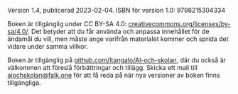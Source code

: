 Version 1.4, publicerad 2023-02-04.
ISBN för version 1.0: 9798215304334

Boken är tillgänglig under CC BY-SA 4.0: [creativecommons.org/licenses/by-sa/4.0/][1]. Det betyder att du får använda och anpassa innehållet för de ändamål du vill, men måste ange varifrån materialet kommer och sprida det vidare under samma villkor.

Boken är tillgänglig på [github.com/Itangalo/AI-och-skolan][2], där du också är välkommen att föreslå förbättringar och tillägg. Skicka ett mail till aiochskolan@falk.one för att få reda på när nya versioner av boken finns tillgängliga.

[1]:	https://creativecommons.org/licenses/by-sa/4.0/
[2]:	https://github.com/Itangalo/AI-och-skolan